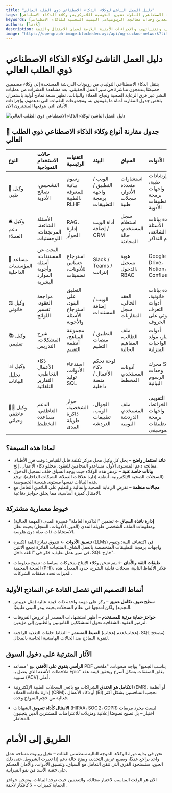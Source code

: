 ```yaml
---
title: "دليل العمل الناشئ لوكلاء الذكاء الاصطناعي ذوي الطلب العالي"
tags: [الذكاء الاصطناعي, البلوك تشين, الحوسبة اللامركزية, وكلاء الذكاء الاصطناعي]
keywords: [وكلاء الذكاء الاصطناعي, تقنية البلوك تشين, الذكاء الاصطناعي اللامركزي, تعدين وحدات معالجة الرسوميات, البنية التحتية للذكاء الاصطناعي]
authors: [lark]
description: يعمل وكلاء الذكاء الاصطناعي ذوو الطلب العالي على تحويل سير العمل عبر صناعات مثل الرعاية الصحية ودعم العملاء. تحدد هذه المقالة سبعة نماذج رئيسية لوكلاء الذكاء الاصطناعي، وتقنياتهم، والإجراءات الأمنية اللازمة لضمان الامتثال والثقة.
image: "https://opengraph-image.blockeden.xyz/api/og-cuckoo-network?title=دليل%20العمل%20الناشئ%20لوكلاء%20الذكاء%20الاصطناعي%20ذوي%20الطلب%20العالي"
---
```


# دليل العمل الناشئ لوكلاء الذكاء الاصطناعي ذوي الطلب العالي

ينتقل الذكاء الاصطناعي التوليدي من روبوتات الدردشة المستجدة إلى وكلاء مصممين خصيصًا يندمجون مباشرة في سير العمل الحقيقي. بعد مشاهدة العشرات من عمليات النشر عبر فرق الرعاية الصحية ونجاح العملاء والبيانات، تظهر سبعة نماذج أولية باستمرار. يلخص جدول المقارنة أدناه ما يقومون به، ومجموعات التقنيات التي تدعمهم، وإجراءات الأمان التي يتوقعها المشترون الآن.

![دليل العمل الناشئ لوكلاء الذكاء الاصطناعي ذوي الطلب العالي](https://opengraph-image.blockeden.xyz/api/og-cuckoo-network?title=دليل%20العمل%20الناشئ%20لوكلاء%20الذكاء%20الاصطناعي%20ذوي%20الطلب%20العالي)

## 🔧 جدول مقارنة أنواع وكلاء الذكاء الاصطناعي ذوي الطلب العالي

| النوع                             | حالات الاستخدام النموذجية                          | التقنيات الرئيسية                       | البيئة                    | السياق                                   | الأدوات                            | الأمان                             | المشاريع التمثيلية |
| :------------------------------- | :------------------------------------------ | :-------------------------------------- | :----------------------------- | :---------------------------------------- | :-------------------------------- | :------------------------------------ | :----------------------- |
| 🏥 وكيل طبي                 | التشخيص، نصائح الأدوية               | رسوم بيانية للمعرفة الطبية، RLHF         | الويب / التطبيق / واجهة برمجة التطبيقات                | استشارات متعددة الأدوار، سجلات طبية | إرشادات طبية، واجهات برمجة تطبيقات الأدوية    | HIPAA، إخفاء هوية البيانات            | HealthGPT، K Health     |
| 🛎 وكيل دعم العملاء        | الأسئلة الشائعة، المرتجعات، اللوجستيات                    | RAG، إدارة الحوار               | أداة الويب / إضافة CRM        | سجل استعلام المستخدم، حالة المحادثة    | قاعدة بيانات الأسئلة الشائعة، نظام التذاكر         | سجلات التدقيق، تصفية المصطلحات الحساسة | Intercom، LangChain     |
| 🏢 مساعد المؤسسات الداخلية | البحث عن المستندات، أسئلة وأجوبة الموارد البشرية                   | استرجاع حساس للأذونات، تضمينات | Slack / Teams / إنترانت       | هوية تسجيل الدخول، RBAC                      | Google Drive، Notion، Confluence | SSO، عزل الأذونات            | Glean، GPT + Notion     |
| ⚖️ وكيل قانوني                   | مراجعة العقود، تفسير اللوائح | التعليق على البنود، استرجاع الأسئلة والأجوبة        | الويب / إضافة المستندات               | العقد الحالي، سجل المقارنات      | قاعدة بيانات قانونية، أدوات التعرف الضوئي على الحروف        | إخفاء هوية العقد، سجلات التدقيق   | Harvey، Klarity         |
| 📚 وكيل تعليمي               | شرح المشكلات، التدريس             | مجموعة المناهج، أنظمة التقييم  | التطبيق / منصات التعليم            | ملف الطالب، المفاهيم الحالية         | أدوات الاختبار، مولد الواجبات المنزلية   | الامتثال لبيانات الأطفال، فلاتر التحيز  | Khanmigo، Zhipu         |
| 📊 وكيل تحليل البيانات           | ذكاء الأعمال التخاطبي، التقارير التلقائية            | استدعاء الأدوات، توليد SQL           | لوحة تحكم ذكاء الأعمال / منصة داخلية | أذونات المستخدم، المخطط                  | محرك SQL، وحدات الرسوم البيانية        | قوائم التحكم بالوصول للبيانات، إخفاء الحقول             | Seek AI، Recast         |
| 🧑‍🍳 وكيل عاطفي وحياتي     | الدعم العاطفي، مساعدة التخطيط           | حوار الشخصية، ذاكرة طويلة المدى     | الجوال، الويب، تطبيقات الدردشة         | ملف المستخدم، الدردشة اليومية                  | التقويم، الخرائط، واجهات برمجة تطبيقات الموسيقى       | فلاتر الحساسية، الإبلاغ عن الإساءة | Replika، MindPal        |

## لماذا هذه السبعة؟

*   **عائد استثمار واضح** – يحل كل وكيل محل مركز تكلفة قابل للقياس: وقت فرز الأطباء، معالجة دعم المستوى الأول، مساعدو المحامين للعقود، محللو ذكاء الأعمال، إلخ.
*   **بيانات خاصة غنية** – تزدهر هذه الوكلاء حيث يوجد السياق خلف تسجيل الدخول (السجلات الصحية الإلكترونية، أنظمة إدارة علاقات العملاء، الشبكات الداخلية). ترفع هذه البيانات نفسها مستوى هندسة الخصوصية.
*   **مجالات منظمة** – تفرض الرعاية الصحية والمالية والتعليم على البائعين التعامل مع الامتثال كميزة أساسية، مما يخلق حواجز دفاعية.

## خيوط معمارية مشتركة

*   **إدارة نافذة السياق**
    ← تضمين "الذاكرة العاملة" قصيرة المدى (المهمة الحالية) ومعلومات الملف الشخصي طويلة المدى (الدور، الأذونات، السجل) بحيث تظل الاستجابات ذات صلة دون هلوسة.

*   **تنسيق الأدوات**
    ← تتفوق نماذج اللغة الكبيرة (LLMs) في اكتشاف النية؛ وتقوم واجهات برمجة التطبيقات المتخصصة بالعمل الشاق. المنتجات الفائزة تجمع الاثنين في سير عمل نظيف: فكر في "اللغة داخل، SQL خارج".

*   **طبقات الثقة والأمان**
    ← يتم شحن وكلاء الإنتاج بمحركات سياسات: تنقيح معلومات الصحة المحمية (PHI)، فلاتر الألفاظ النابية، سجلات قابلية الشرح، حدود المعدل. هذه الميزات تحدد صفقات الشركات.

## أنماط التصميم التي تفصل القادة عن النماذج الأولية

*   **سطح ضيق، تكامل عميق**
    – ركز على مهمة واحدة ذات قيمة عالية (مثل عروض التجديد) ولكن ادمجها في نظام السجلات بحيث يبدو التبني طبيعيًا.

*   **حواجز حماية مرئية للمستخدم**
    – أظهر استشهادات المصدر أو عروض الفروقات لترميز العقود. الشفافية تحول المتشككين القانونيين والطبيين إلى مؤيدين.

*   **الضبط المستمر**
    – التقاط حلقات التغذية الراجعة (إعجاب/عدم إعجاب، SQL مصحح) لتقوية النماذج ضد الحالات الهامشية الخاصة بالمجال.

## الآثار المترتبة على دخول السوق

*   **الرأسي يتفوق على الأفقي**
    بيع "مساعد PDF يناسب الجميع" يواجه صعوبات. "ملخص ملاحظات الأشعة الذي يتصل بـ Epic" يغلق الصفقات بشكل أسرع ويحقق قيمة عقد سنوية (ACV) أعلى.

*   **التكامل هو الخندق**
    الشراكات مع بائعي السجلات الطبية الإلكترونية (EMR)، أو أنظمة إدارة علاقات العملاء (CRM)، أو ذكاء الأعمال (BI) تحجب المنافسين بشكل أكثر فعالية من حجم النموذج وحده.

*   **الامتثال كأداة تسويق**
    الشهادات (HIPAA، SOC 2، GDPR) ليست مجرد مربعات اختيار – بل تصبح نصوصًا إعلانية ومزيلات للاعتراضات للمشترين الذين يتجنبون المخاطر.

# الطريق إلى الأمام

نحن في بداية دورة الوكلاء. الموجة التالية ستطمس الفئات – تخيل روبوت مساحة عمل واحد يراجع عقدًا، ويصيغ عرض التجديد، ويفتح حالة دعم إذا تغيرت الشروط. حتى ذلك الحين، ستستحوذ الفرق التي تتقن التعامل مع السياق، وتنسيق الأدوات، والأمان المحكم على حصة الأسد من نمو الميزانية.

الآن هو الوقت المناسب لاختيار مجالك، والتضمين حيث توجد البيانات، وشحن حواجز الحماية كميزات – لا كأفكار لاحقة.